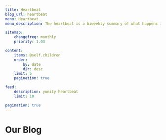 ```yaml
---
title: Heartbeat
blog_url: heartbeat
menu: Heartbeat
menu_description: The heartbeat is a biweekly summary of what happens in yunity

sitemap:
    changefreq: monthly
    priority: 1.03

content:
    items: @self.children
    order:
        by: date
        dir: desc
    limit: 5
    pagination: true

feed:
    description: yunity heartbeat
    limit: 10

pagination: true
---
```


# Our Blog
